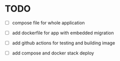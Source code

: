 # TODO
- [ ] compose file for whole application
- [ ] add dockerfile for app with embedded migration
- [ ] add github actions for testing and building image
- [ ] add compose and docker stack deploy

